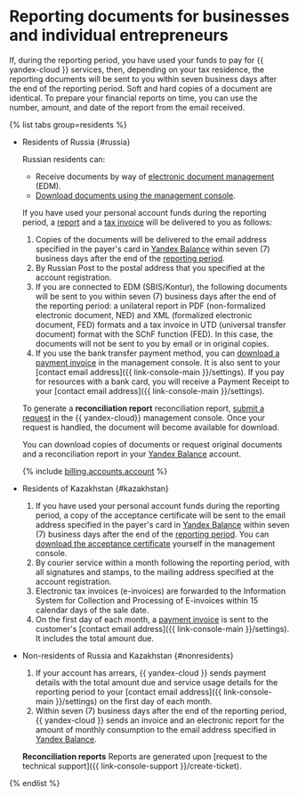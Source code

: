 # Reporting documents for businesses and individual entrepreneurs


If, during the reporting period, you have used your funds to pay for {{ yandex-cloud }} services, then, depending on your tax residence, the reporting documents will be sent to you within seven business days after the end of the reporting period.
Soft and hard copies of a document are identical. To prepare your financial reports on time, you can use the number, amount, and date of the report from the email received.

{% list tabs group=residents %}

- Residents of Russia {#russia}

   Russian residents can:
   * Receive documents by way of [electronic document management](../concepts/edo.md) (EDM).
   * [Download documents using the management console](../operations/download-reporting-docs.md).

   If you have used your personal account funds during the reporting period, a [report](../concepts/act.md) and a [tax invoice](../concepts/invoice.md) will be delivered to you as follows:
   1. Copies of the documents will be delivered to the email address specified in the payer's card in [Yandex Balance](https://balance.yandex.ru) within seven (7) business days after the end of the [reporting period](../concepts/reporting-period.md).
   1. By Russian Post to the postal address that you specified at the account registration.
   1. If you are connected to EDM (SBIS/Kontur), the following documents will be sent to you within seven (7) business days after the end of the reporting period: a unilateral report in PDF (non-formalized electronic document, NED) and XML (formalized electronic document, FED) formats and a tax invoice in UTD (universal transfer document) format with the SChF function (FED). In this case, the documents will not be sent to you by email or in original copies.
   1. If you use the bank transfer payment method, you can [download a payment invoice](../operations/pay-the-bill.md) in the management console. It is also sent to your [contact email address]({{ link-console-main }}/settings). If you pay for resources with a bank card, you will receive a Payment Receipt to your [contact email address]({{ link-console-main }}/settings).

   To generate a **reconciliation report**
   reconciliation report, [submit a request](../operations/download-reporting-docs) in the {{ yandex-cloud}} management console. Once your request is handled, the document will become available for download.

   You can download copies of documents or request original documents and a reconciliation report in your [Yandex Balance](https://balance.yandex.ru) account.

   {% include [billing.accounts.account](../../_includes/billing/accountant-role.md) %}

- Residents of Kazakhstan {#kazakhstan}

   1. If you have used your personal account funds during the reporting period, a copy of the acceptance certificate will be sent to the email address specified in the payer's card in [Yandex Balance](../concepts/reporting-period.md) within seven (7) business days after the end of the [reporting period](https://balance.yandex.com). You can [download the acceptance certificate](../operations/download-reporting-docs.md) yourself in the management console.
   1. By courier service within a month following the reporting period, with all signatures and stamps, to the mailing address specified at the account registration.
   1. Electronic tax invoices (e-invoices) are forwarded to the Information System for Collection and Processing of E-invoices within 15 calendar days of the sale date.
   1. On the first day of each month, a [payment invoice](../concepts/bill.md) is sent to the customer's [contact email address]({{ link-console-main }}/settings). It includes the total amount due.

- Non-residents of Russia and Kazakhstan {#nonresidents}

   1. If your account has arrears, {{ yandex-cloud }} sends payment details with the total amount due and service usage details for the reporting period to your [contact email address]({{ link-console-main }}/settings) on the first day of each month.
   1. Within seven (7) business days after the end of the reporting period, {{ yandex-cloud }} sends an invoice and an electronic report for the amount of monthly consumption to the email address specified in [Yandex Balance](https://balance.yandex.com).

   **Reconciliation reports**
   Reports are generated upon [request to the technical support]({{ link-console-support }}/create-ticket).

{% endlist %}


